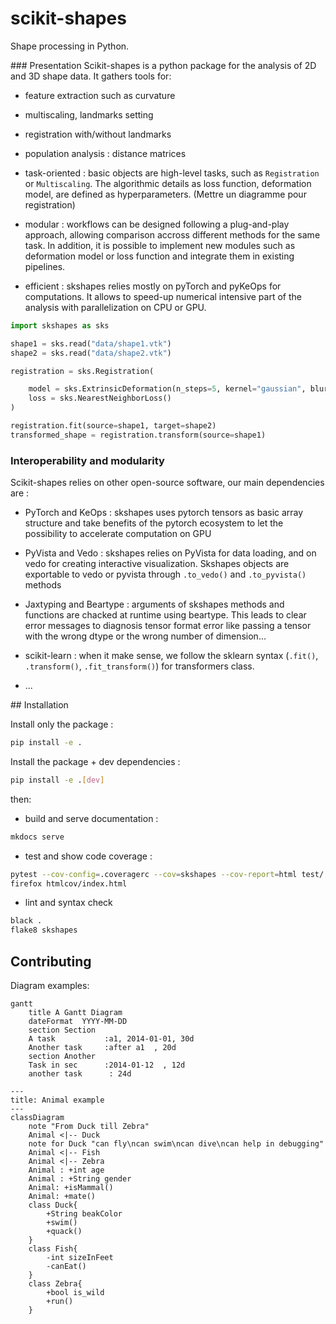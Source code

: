 # scikit-shapes
Shape processing in Python.

### Presentation
Scikit-shapes is a python package for the analysis of 2D and 3D shape data. It gathers tools for:

- feature extraction such as curvature
- multiscaling, landmarks setting
- registration with/without landmarks
- population analysis : distance matrices




- task-oriented : basic objects are high-level tasks, such as `Registration` or `Multiscaling`. The algorithmic details as loss function, deformation model, are defined as hyperparameters. (Mettre un diagramme pour registration)

- modular : workflows can be designed following a plug-and-play approach, allowing comparison accross different methods for the same task. In addition, it is possible to implement new modules such as deformation model or loss function and integrate them in existing pipelines.

- efficient : skshapes relies mostly on pyTorch and pyKeOps for computations. It allows to speed-up numerical intensive part of the analysis with parallelization on CPU or GPU.

```python
import skshapes as sks

shape1 = sks.read("data/shape1.vtk")
shape2 = sks.read("data/shape2.vtk")

registration = sks.Registration(

    model = sks.ExtrinsicDeformation(n_steps=5, kernel="gaussian", blur=0.5)
    loss = sks.NearestNeighborLoss()
)

registration.fit(source=shape1, target=shape2)
transformed_shape = registration.transform(source=shape1)

```


### Interoperability and modularity

Scikit-shapes relies on other open-source software, our main dependencies are :
- PyTorch and KeOps : skshapes uses pytorch tensors as basic array structure and take benefits of the pytorch ecosystem to let the possibility to accelerate computation on GPU
- PyVista and Vedo : skshapes relies on PyVista for data loading, and on vedo for creating interactive visualization. Skshapes objects are exportable to vedo or pyvista through `.to_vedo()` and `.to_pyvista()` methods
- Jaxtyping and Beartype : arguments of skshapes methods and functions are chacked at runtime using beartype. This leads to clear error messages to diagnosis tensor format error like passing a tensor with the wrong dtype or the wrong number of dimension...

- scikit-learn : when it make sense, we follow the sklearn syntax (`.fit()`, `.transform()`, `.fit_transform()`) for transformers class.
- ...

## Installation

Install only the package :
```bash
pip install -e .
```

Install the package + dev dependencies :
```bash
pip install -e .[dev]
```
then:
- build and serve documentation :
```bash
mkdocs serve
```

- test and show code coverage :
```bash
pytest --cov-config=.coveragerc --cov=skshapes --cov-report=html test/
firefox htmlcov/index.html
```
- lint and syntax check
```bash
black .
flake8 skshapes
```

## Contributing


Diagram examples:

```mermaid
gantt
    title A Gantt Diagram
    dateFormat  YYYY-MM-DD
    section Section
    A task           :a1, 2014-01-01, 30d
    Another task     :after a1  , 20d
    section Another
    Task in sec      :2014-01-12  , 12d
    another task      : 24d
```

```mermaid
---
title: Animal example
---
classDiagram
    note "From Duck till Zebra"
    Animal <|-- Duck
    note for Duck "can fly\ncan swim\ncan dive\ncan help in debugging"
    Animal <|-- Fish
    Animal <|-- Zebra
    Animal : +int age
    Animal : +String gender
    Animal: +isMammal()
    Animal: +mate()
    class Duck{
        +String beakColor
        +swim()
        +quack()
    }
    class Fish{
        -int sizeInFeet
        -canEat()
    }
    class Zebra{
        +bool is_wild
        +run()
    }
```
